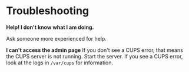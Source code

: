 # Troubleshooting

**Help! I don't know what I am doing.**

Ask someone more experienced for help.

**I can't access the admin page**
If you don't see a CUPS error, that means the CUPS server is not running. Start the server.
If you see a CUPS error, look at the logs in `/var/cups` for information.



